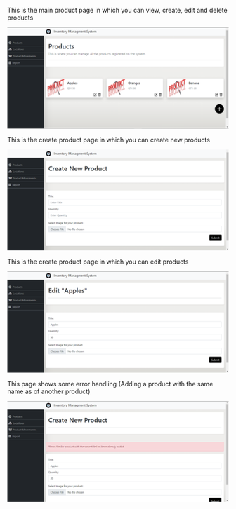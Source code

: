 This is the main product page in which you can view, create, edit and delete products

![Product Page](https://github.com/abu-samRah/Inventory-Managment-System/blob/master/doc/ProductMain.png)


This is the create product page in which you can create new products

![Create Product Page](https://github.com/abu-samRah/Inventory-Managment-System/blob/master/doc/CreateProduct.png)


This is the create product page in which you can edit products

![Edit Product Page](https://github.com/abu-samRah/Inventory-Managment-System/blob/master/doc/EditProduct.png)


This page shows some error handling (Adding a product with the same name as of another product)

![Edit Product Page](https://github.com/abu-samRah/Inventory-Managment-System/blob/master/doc/ErrorMessageWhenAddSameProduct.png)




